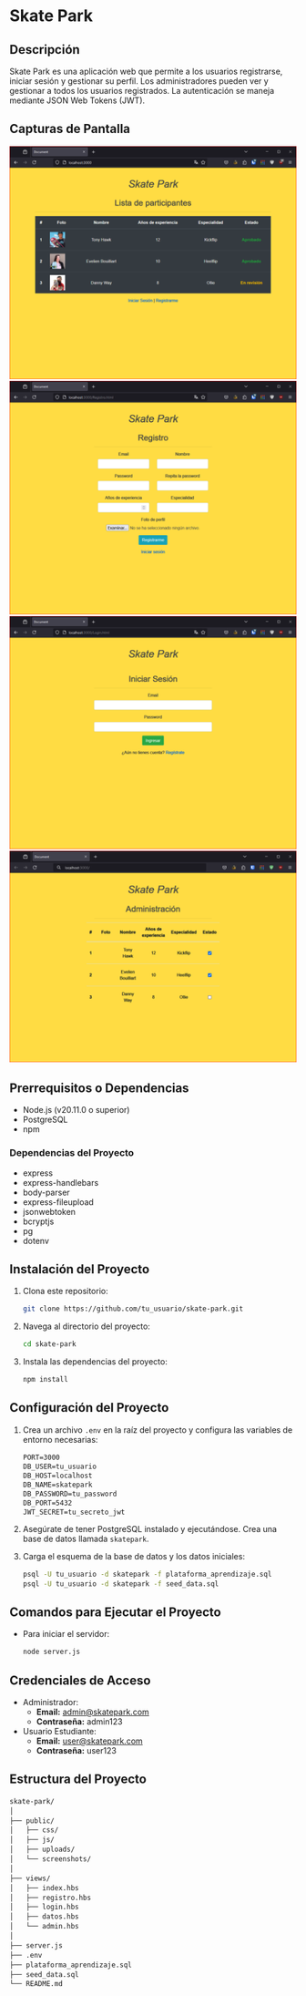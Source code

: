 # Skate Park

## Descripción
Skate Park es una aplicación web que permite a los usuarios registrarse, iniciar sesión y gestionar su perfil. Los administradores pueden ver y gestionar a todos los usuarios registrados. La autenticación se maneja mediante JSON Web Tokens (JWT).

## Capturas de Pantalla
![Página de Inicio](https://github.com/ncalderonh/skate-park/blob/main/screenshots/home.png)
![Página de Registro](https://github.com/ncalderonh/skate-park/blob/main/screenshots/register.png)
![Página de Inicio de Sesión](https://github.com/ncalderonh/skate-park/blob/main/screenshots/login.png)
![Página de Administración](https://github.com/ncalderonh/skate-park/blob/main/screenshots/admin.png)

## Prerrequisitos o Dependencias
- Node.js (v20.11.0 o superior)
- PostgreSQL
- npm

### Dependencias del Proyecto
- express
- express-handlebars
- body-parser
- express-fileupload
- jsonwebtoken
- bcryptjs
- pg
- dotenv

## Instalación del Proyecto
1. Clona este repositorio:
    ```bash
    git clone https://github.com/tu_usuario/skate-park.git
    ```

2. Navega al directorio del proyecto:
    ```bash
    cd skate-park
    ```

3. Instala las dependencias del proyecto:
    ```bash
    npm install
    ```

## Configuración del Proyecto
1. Crea un archivo `.env` en la raíz del proyecto y configura las variables de entorno necesarias:
    ```env
    PORT=3000
    DB_USER=tu_usuario
    DB_HOST=localhost
    DB_NAME=skatepark
    DB_PASSWORD=tu_password
    DB_PORT=5432
    JWT_SECRET=tu_secreto_jwt
    ```

2. Asegúrate de tener PostgreSQL instalado y ejecutándose. Crea una base de datos llamada `skatepark`.

3. Carga el esquema de la base de datos y los datos iniciales:
    ```bash
    psql -U tu_usuario -d skatepark -f plataforma_aprendizaje.sql
    psql -U tu_usuario -d skatepark -f seed_data.sql
    ```

## Comandos para Ejecutar el Proyecto
- Para iniciar el servidor:
    ```bash
    node server.js
    ```

## Credenciales de Acceso
- Administrador:
    - **Email:** admin@skatepark.com
    - **Contraseña:** admin123
- Usuario Estudiante:
    - **Email:** user@skatepark.com
    - **Contraseña:** user123

## Estructura del Proyecto
```bash
skate-park/
│
├── public/
│   ├── css/
│   ├── js/
│   ├── uploads/
│   └── screenshots/
│
├── views/
│   ├── index.hbs
│   ├── registro.hbs
│   ├── login.hbs
│   ├── datos.hbs
│   └── admin.hbs
│
├── server.js
├── .env
├── plataforma_aprendizaje.sql
├── seed_data.sql
└── README.md
